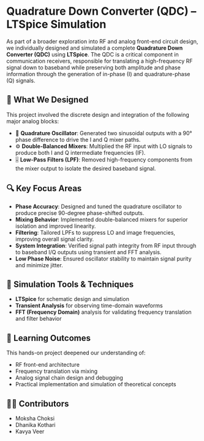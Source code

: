 # Quadrature Down Converter (QDC) – LTSpice Simulation

As part of a broader exploration into RF and analog front-end circuit design, we individually designed and simulated a complete **Quadrature Down Converter (QDC)** using **LTSpice**. The QDC is a critical component in communication receivers, responsible for translating a high-frequency RF signal down to baseband while preserving both amplitude and phase information through the generation of in-phase (I) and quadrature-phase (Q) signals.

## 🔧 What We Designed

This project involved the discrete design and integration of the following major analog blocks:

- 🎯 **Quadrature Oscillator**: Generated two sinusoidal outputs with a 90° phase difference to drive the I and Q mixer paths.
- ⚙️ **Double-Balanced Mixers**: Multiplied the RF input with LO signals to produce both I and Q intermediate frequencies (IF).
- 🎚️ **Low-Pass Filters (LPF)**: Removed high-frequency components from the mixer output to isolate the desired baseband signal.

## 🔍 Key Focus Areas

- **Phase Accuracy**: Designed and tuned the quadrature oscillator to produce precise 90-degree phase-shifted outputs.
- **Mixing Behavior**: Implemented double-balanced mixers for superior isolation and improved linearity.
- **Filtering**: Tailored LPFs to suppress LO and image frequencies, improving overall signal clarity.
- **System Integration**: Verified signal path integrity from RF input through to baseband I/Q outputs using transient and FFT analysis.
- **Low Phase Noise**: Ensured oscillator stability to maintain signal purity and minimize jitter.

## 🔬 Simulation Tools & Techniques

- **LTSpice** for schematic design and simulation
- **Transient Analysis** for observing time-domain waveforms
- **FFT (Frequency Domain)** analysis for validating frequency translation and filter behavior

## 🧠 Learning Outcomes

This hands-on project deepened our understanding of:
- RF front-end architecture
- Frequency translation via mixing
- Analog signal chain design and debugging
- Practical implementation and simulation of theoretical concepts

## 👩‍💻 Contributors

- Moksha Choksi  
- Dhanika Kothari  
- Kavya Veer
